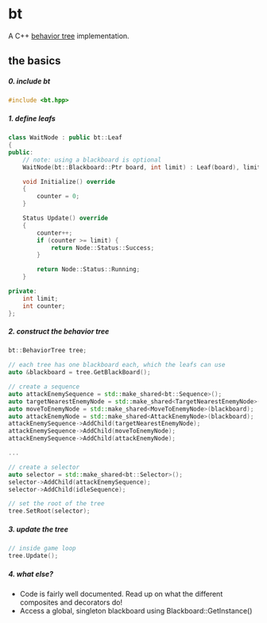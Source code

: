 bt
======

A C++ [behavior tree](http://gamasutra.com/blogs/ChrisSimpson/20140717/221339/Behavior_trees_for_AI_How_they_work.php) implementation.

the basics
----------

##### 0. include bt

```c++
#include <bt.hpp>
```

##### 1. define leafs

```c++
class WaitNode : public bt::Leaf
{
public:
    // note: using a blackboard is optional
    WaitNode(bt::Blackboard::Ptr board, int limit) : Leaf(board), limit(limit) {}

    void Initialize() override
    {
        counter = 0;
    }

    Status Update() override
    {
        counter++;
        if (counter >= limit) {
            return Node::Status::Success;
        }

        return Node::Status::Running;
    }

private:
    int limit;
    int counter;
};
```

##### 2. construct the behavior tree

```c++
bt::BehaviorTree tree;

// each tree has one blackboard each, which the leafs can use
auto &blackboard = tree.GetBlackBoard();

// create a sequence
auto attackEnemySequence = std::make_shared<bt::Sequence>();
auto targetNearestEnemyNode = std::make_shared<TargetNearestEnemyNode>(blackboard);
auto moveToEnemyNode = std::make_shared<MoveToEnemyNode>(blackboard);
auto attackEnemyNode = std::make_shared<AttackEnemyNode>(blackboard);
attackEnemySequence->AddChild(targetNearestEnemyNode);
attackEnemySequence->AddChild(moveToEnemyNode);
attackEnemySequence->AddChild(attackEnemyNode);

...

// create a selector
auto selector = std::make_shared<bt::Selector>();
selector->AddChild(attackEnemySequence);
selector->AddChild(idleSequence);

// set the root of the tree
tree.SetRoot(selector);
```

##### 3. update the tree

```c++
// inside game loop
tree.Update();
```

##### 4. what else?

* Code is fairly well documented. Read up on what the different composites and decorators do!
* Access a global, singleton blackboard using Blackboard::GetInstance()
